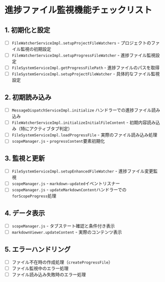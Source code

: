 # 進捗ファイル監視機能チェックリスト

## 1. 初期化と設定
- [ ] `FileWatcherServiceImpl.setupProjectFileWatchers` - プロジェクトのファイル監視の初期設定
- [ ] `FileWatcherServiceImpl.setupProgressFileWatcher` - 進捗ファイル監視設定
- [ ] `FileSystemServiceImpl.getProgressFilePath` - 進捗ファイルのパスを取得
- [ ] `FileSystemServiceImpl.setupProjectFileWatcher` - 具体的なファイル監視設定

## 2. 初期読み込み
- [ ] `MessageDispatchServiceImpl.initialize` ハンドラーでの進捗ファイル読み込み
- [ ] `FileWatcherServiceImpl.initializeInitialFileContent` - 初期内容読み込み（特にアクティブタブ判定）
- [ ] `FileSystemServiceImpl.loadProgressFile` - 実際のファイル読み込み処理
- [ ] `scopeManager.js` - `progressContent`要素初期化

## 3. 監視と更新
- [ ] `FileSystemServiceImpl.setupEnhancedFileWatcher` - 進捗ファイル変更監視
- [ ] `scopeManager.js` - `markdown-updated`イベントリスナー
- [ ] `scopeManager.js` - `updateMarkdownContent`ハンドラーでの`forScopeProgress`処理

## 4. データ表示
- [ ] `scopeManager.js` - タブステート確認と条件付き表示
- [ ] `markdownViewer.updateContent` - 実際のコンテンツ表示

## 5. エラーハンドリング
- [ ] ファイル不在時の作成処理（`createProgressFile`）
- [ ] ファイル監視中のエラー処理
- [ ] ファイル読み込み失敗時のエラー処理